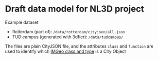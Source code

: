 
# Draft data model for NL3D project

Example dataset 
  
  - Rotterdam (part of): `/data/rotterdam/cityjson/all.json`
  - TUD campus (generated with 3dfier): `/data/tudcampus/`


The files are plain CityJSON file, and the attributes `class` and `function` are used to identify which [IMGeo class and type](http://imgeo.geostandaarden.nl/) is a City Object

